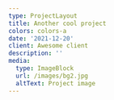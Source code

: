 ```yaml
---
type: ProjectLayout
title: Another cool project
colors: colors-a
date: '2021-12-20'
client: Awesome client
description: ''
media:
  type: ImageBlock
  url: /images/bg2.jpg
  altText: Project image
---
```


